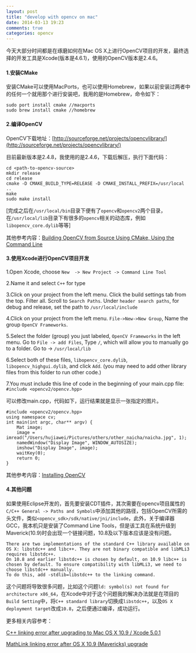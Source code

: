 ```yaml
---
layout: post
title: "develop with opencv on mac"
date: 2014-03-13 19:23
comments: true
categories: opencv
---
```


今天大部分时间都是在琢磨如何在Mac OS X上进行OpenCV项目的开发，最终选择的开发工具是Xcode(版本是4.6.1)，使用的OpenCV版本是2.4.6。

#### 1.安装CMake

安装CMake可以使用MacPorts，也可以使用Homebrew，如果以前安装过两者中的任何一个就用那个进行安装吧，我用的是Homebrew，命令如下：

```
sudo port install cmake //macports
sudo brew install cmake //homebrew
```

#### 2.编译OpenCV

OpenCV下载地址：[http://sourceforge.net/projects/opencvlibrary/](http://sourceforge.net/projects/opencvlibrary/)

目前最新版本是2.4.8，我使用的是2.4.6，下载后解压，执行下面代码：

```
cd <path-to-opencv-source>
mkdir release
cd release
cmake -D CMAKE_BUILD_TYPE=RELEASE -D CMAKE_INSTALL_PREFIX=/usr/local .. 
make
sudo make install
```
[完成之后在`/usr/local/bin`目录下便有了`opencv`和`opencv2`两个目录，在`/usr/local/lib`目录下有很多的`opencv`相关的动态库，例如`libopencv_core.dylib`等等]

其他参考内容：[Building OpenCV from Source Using CMake, Using the Command Line](http://docs.opencv.org/trunk/doc/tutorials/introduction/linux_install/linux_install.html#linux-installation)


#### 3.使用Xcode进行OpenCV项目开发


1.Open Xcode, choose `New  -> New Project -> Command Line Tool`

2.Name it and select `C++` for type

3.Click on your project from the left menu. Click the build settings tab from the top. Filter all. Scroll to `Search Paths`. Under `header search paths`, for debug and release, set the path to `/usr/local/include`

4.Click on your project from the left menu. `File->New->New Group`, Name the group `OpenCV Frameworks`. 

5.Select the folder (group) you just labeled, `OpenCV Frameworks` in the left menu. Go to `File -> add Files`, Type `/`, which will allow you to manually go to a folder. Go to -> `/usr/local/lib`

6.Select both of these files, `libopencv_core.dylib`, `libopencv_highgui.dylib`, and click `Add`. (you may need to add other library files from this folder to run other code.)

7.You must include this line of code in the beginning of your main.cpp file:
`#include <opencv2/opencv.hpp>`

可以修改main.cpp，代码如下，运行结果就是显示一张指定的图片。

```
#include <opencv2/opencv.hpp>
using namespace cv;
int main(int argc, char** argv) {
	Mat image;
	image = imread("/Users/hujiawei/Pictures/others/other_naicha/naicha.jpg", 1);
    namedWindow("Display Image", WINDOW_AUTOSIZE);
	imshow("Display Image", image);
	waitKey(0);
	return 0;
}
```

其他参考内容：[Installing OpenCV](https://sites.google.com/site/learningopencv1/installing-opencv)


#### 4.其他问题

如果使用Eclipse开发的，首先要安装CDT插件，其次需要在opencv项目属性的`C/C++ General -> Paths and Symbols`中添加其他的路径，包括OpenCV所需的头文件，类似`<opencv_sdk>/sdk/native/jni/include`，此外，关于编译器GCC，我本机只是安装了Command Line Tools，但是该工具在系统升级到Maverick(10.9)时会出现一个链接问题，10.8及以下版本应该是没有问题。

```
There are two implementations of the standard C++ library available on OS X: libstdc++ and libc++. They are not binary compatible and libMLi3 requires libstdc++.
On 10.8 and earlier libstdc++ is chosen by default, on 10.9 libc++ is chosen by default. To ensure compatibility with libMLi3, we need to choose libstdc++ manually.
To do this, add -stdlib=libstdc++ to the linking command.
```

这个问题将导致很多问题，比如这个问题`ld: symbol(s) not found for architecture x86_64`，在Xcode中对于这个问题我的解决办法就是在项目的`Build Setting`中，将`C++ standard library`切换成`libstdc++`，以及`OS X deployment target`改成`10.8`，之后便通过编译，成功运行。

更多相关内容参考：

[C++ linking error after upgrading to Mac OS X 10.9 / Xcode 5.0.1](http://stackoverflow.com/questions/19637164/c-linking-error-after-upgrading-to-mac-os-x-10-9-xcode-5-0-1)

[MathLink linking error after OS X 10.9 (Mavericks) upgrade](http://mathematica.stackexchange.com/questions/34692/mathlink-linking-error-after-os-x-10-9-mavericks-upgrade)

